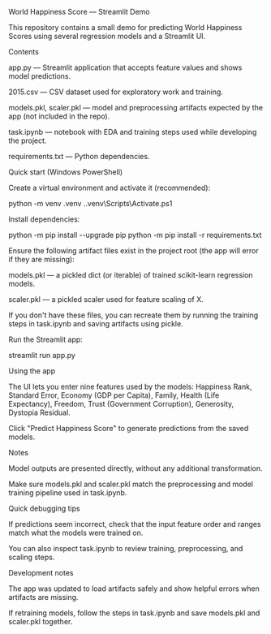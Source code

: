 World Happiness Score — Streamlit Demo

This repository contains a small demo for predicting World Happiness Scores using several regression models and a Streamlit UI.

Contents

app.py — Streamlit application that accepts feature values and shows model predictions.

2015.csv — CSV dataset used for exploratory work and training.

models.pkl, scaler.pkl — model and preprocessing artifacts expected by the app (not included in the repo).

task.ipynb — notebook with EDA and training steps used while developing the project.

requirements.txt — Python dependencies.

Quick start (Windows PowerShell)

Create a virtual environment and activate it (recommended):

python -m venv .venv
.\.venv\Scripts\Activate.ps1


Install dependencies:

python -m pip install --upgrade pip
python -m pip install -r requirements.txt


Ensure the following artifact files exist in the project root (the app will error if they are missing):

models.pkl — a pickled dict (or iterable) of trained scikit-learn regression models.

scaler.pkl — a pickled scaler used for feature scaling of X.

If you don't have these files, you can recreate them by running the training steps in task.ipynb and saving artifacts using pickle.

Run the Streamlit app:

streamlit run app.py

Using the app

The UI lets you enter nine features used by the models:
Happiness Rank, Standard Error, Economy (GDP per Capita), Family, Health (Life Expectancy), Freedom, Trust (Government Corruption), Generosity, Dystopia Residual.

Click "Predict Happiness Score" to generate predictions from the saved models.

Notes

Model outputs are presented directly, without any additional transformation.

Make sure models.pkl and scaler.pkl match the preprocessing and model training pipeline used in task.ipynb.

Quick debugging tips

If predictions seem incorrect, check that the input feature order and ranges match what the models were trained on.

You can also inspect task.ipynb to review training, preprocessing, and scaling steps.

Development notes

The app was updated to load artifacts safely and show helpful errors when artifacts are missing.

If retraining models, follow the steps in task.ipynb and save models.pkl and scaler.pkl together.